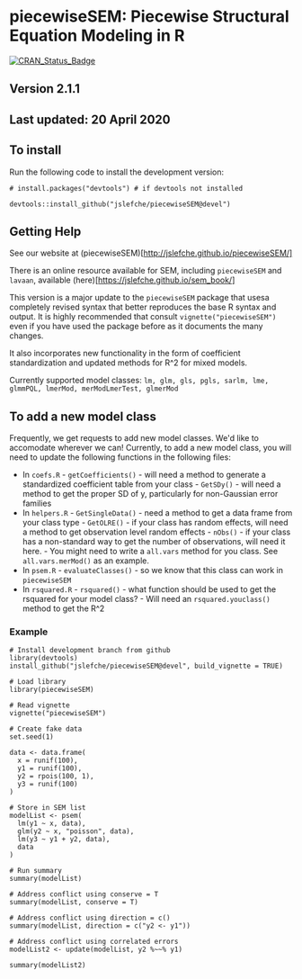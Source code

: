 # piecewiseSEM: Piecewise Structural Equation Modeling in R
[![CRAN\_Status\_Badge](http://www.r-pkg.org/badges/version/piecewiseSEM)](https://cran.r-project.org/package=piecewiseSEM)

## Version 2.1.1
## Last updated: 20 April 2020

## To install

Run the following code to install the development version:
```
# install.packages("devtools") # if devtools not installed

devtools::install_github("jslefche/piecewiseSEM@devel")
```

## Getting Help
See our website at (piecewiseSEM)[http://jslefche.github.io/piecewiseSEM/]

There is an online resource available for SEM, including `piecewiseSEM` and `lavaan`, available (here)[https://jslefche.github.io/sem_book/]

This version is a major update to the `piecewiseSEM` package that usesa completely revised syntax that better reproduces the base R syntax and output. It is highly recommended that consult `vignette("piecewiseSEM")` even if you have used the package before as it documents the many changes.

It also incorporates new functionality in the form of coefficient standardization and updated methods for R^2 for mixed models.

Currently supported model classes: `lm, glm, gls, pgls, sarlm, lme, glmmPQL, lmerMod, merModLmerTest, glmerMod`

## To add a new model class
Frequently, we get requests to add new model classes. We'd like to accomodate wherever we can! Currently, to add a new model class, you will need to update the following functions in the following files:  
- In `coefs.R`
      - `getCoefficients()` - will need a method to generate a standardized coefficient table from your class
      - `GetSDy()` - will need a method to get the proper SD of y, particularly for non-Gaussian error families
- In `helpers.R`
      - `GetSingleData()` - need a method to get a data frame from your class type
      - `GetOLRE()` - if your class has random effects, will need a method to get observation level random effects
      - `nObs()` - if your class has a non-standard way to get the number of observations, will need it here.
      - You might need to write a `all.vars` method for you class. See `all.vars.merMod()` as an example.
- In `psem.R`
      - `evaluateClasses()` - so we know that this class can work in `piecewiseSEM`
- In `rsquared.R`
      - `rsquared()` - what function should be used to get the rsquared for your model class?
      - Will need an `rsquared.youclass()` method to get the R^2

### Example
```
# Install development branch from github
library(devtools)
install_github("jslefche/piecewiseSEM@devel", build_vignette = TRUE)

# Load library
library(piecewiseSEM)

# Read vignette
vignette("piecewiseSEM")

# Create fake data
set.seed(1)

data <- data.frame(
  x = runif(100),
  y1 = runif(100),
  y2 = rpois(100, 1),
  y3 = runif(100)
)

# Store in SEM list
modelList <- psem(
  lm(y1 ~ x, data),
  glm(y2 ~ x, "poisson", data),
  lm(y3 ~ y1 + y2, data),
  data
)

# Run summary
summary(modelList)

# Address conflict using conserve = T
summary(modelList, conserve = T)

# Address conflict using direction = c()
summary(modelList, direction = c("y2 <- y1"))

# Address conflict using correlated errors
modelList2 <- update(modelList, y2 %~~% y1)

summary(modelList2)
```
